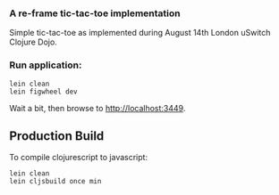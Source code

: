 ### A re-frame tic-tac-toe implementation

Simple tic-tac-toe as implemented during August 14th London uSwitch Clojure Dojo.

### Run application:

```
lein clean
lein figwheel dev
```

Wait a bit, then browse to [http://localhost:3449](http://localhost:3449).

## Production Build

To compile clojurescript to javascript:

```
lein clean
lein cljsbuild once min
```
